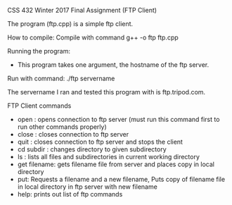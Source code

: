 CSS 432 Winter 2017
Final Assignment (FTP Client)

The program (ftp.cpp) is a simple ftp client.

How to compile:
Compile with command g++ -o ftp ftp.cpp

Running the program:
- This program takes one argument, the hostname of the ftp server.

Run with command:
./ftp servername 

The servername I ran and tested this program with is ftp.tripod.com.

FTP Client commands
- open : opens connection to ftp server (must run this command first to run other commands properly)
- close : closes connection to ftp server
- quit : closes connection to ftp server and stops the client
- cd subdir : changes directory to given subdirectory
- ls : lists all files and subdirectories in current working directory
- get filename: gets filename file from server and places copy in local directory
- put: Requests a filename and a new filename, Puts copy of filename file in local directory
	   in ftp server with new filename
- help: prints out list of ftp commands